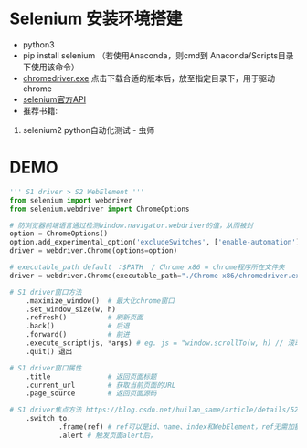 # Selenium 安装环境搭建
- python3
- pip install selenium （若使用Anaconda，则cmd到 Anaconda/Scripts目录下使用该命令）
- <a href="https://npm.taobao.org/mirrors/chromedriver/"> chromedriver.exe</a> 点击下载合适的版本后，放至指定目录下，用于驱动chrome
- <a href="https://selenium-python.readthedocs.io/api.html">selenium官方API</a>
- 推荐书籍:
 1. selenium2 python自动化测试 - 虫师

# DEMO
```python
''' S1 driver > S2 WebElement '''
from selenium import webdriver
from selenium.webdriver import ChromeOptions

# 防浏览器前端语言通过检测window.navigator.webdriver的值，从而被封
option = ChromeOptions()
option.add_experimental_option('excludeSwitches', ['enable-automation'])
driver = webdriver.Chrome(options=option)

# executable_path default ：$PATH  / Chrome x86 = chrome程序所在文件夹
driver = webdriver.Chrome(executable_path="./Chrome x86/chromedriver.exe")

# S1 driver窗口方法
    .maximize_window()  # 最大化chrome窗口
    .set_window_size(w, h)
    .refresh()          # 刷新页面
    .back()             # 后退
    .forward()          # 前进
    .execute_script(js, *args) # eg. js = "window.scrollTo(w, h) // 滚动条滚动"
    .quit() 退出

# S1 driver窗口属性
    .title              # 返回页面标题
    .current_url        # 获取当前页面的URL
    .page_source        # 返回页面源码

# S1 driver焦点方法 https://blog.csdn.net/huilan_same/article/details/52200586
    .switch_to.
            .frame(ref) # ref可以是id、name、index和WebElement，ref无需加额外标识符
            .alert # 触发页面alert后，
